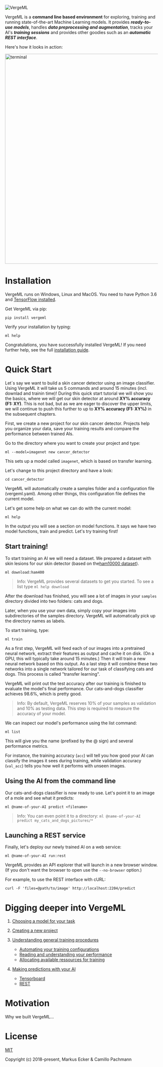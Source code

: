 ![VergeML](Images/Header.png "VergeML")


VergeML is a **command line based environment** for exploring, training and running state-of-the-art Machine Learning models. It provides ***ready-to-use models***, handles ***data preprocessing and augmentation***, tracks your AI's ***training sessions*** and provides other goodies such as an ***automatic REST interface***.

Here's how it looks in action:

<img src="Images\term.png" alt="terminal" width="691px"/>


Installation
============

VergeML runs on Windows, Linux and MacOS. You need to have Python 3.6 and [TensorFlow installed](Installation/Installation.md). 

Get VergeML via pip: 

    pip install vergeml

Verify your installation by typing:

    ml help

Congratulations, you have successfully installed VergeML! If you need further help, see the full [installation guide](Installation/Installation.md).

Quick Start
===========

Let´s say we want to build a skin cancer detector using an image classifier. Using VergeML it will take us 5 commands and around 15 minutes (incl. downlad and trainin time)! During this quick start tutorial we will show you the basics, where we will get our skin detector at around **XY% accuracy (F1: XY)**. This is not bad, but as we are eager to discover the upper limits, we will continue to push this further to up to **XY% accuracy (F1: XY%)** in the subsequent chapters.

First, we create a new project for our skin cancer detector. Projects help you organize your data, save your training results and compare the performance between trained AIs. 

Go to the directory where you want to create your project and type: 

    ml --model=imagenet new cancer_detector

This sets up a model called ```imagenet```, which is based on transfer learning. 

Let's change to this project directory and have a look: 

    cd cancer_detector

VergeML will automatically create a samples folder and a configuration file (vergeml.yaml). Among other things, this configuration file defines the current model.
 
Let's get some help on what we can do with the current model:

    ml help

In the output you will see a section on model functions. It says we have two model functions, train and predict. Let's try training first!

Start training!
-----------

To start training an AI we will need a dataset. We prepared a dataset with skin lesions for our skin detector (based on the[ham10000 dataset](Installation/Installation.md)).

    ml download:ham400

> Info: VergeML provides several datasets to get you started. To see a list type ```ml help download```

After the download has finished, you will see a lot of images in your ```samples``` directory divided into two folders: cats and dogs. 

Later, when you use your own data, simply copy your images into subdirectories of the samples directory. VergeML will automatically pick up the directory names as labels. 

To start training, type:

    ml train

As a first step, VergeML will feed each of our images into a pretrained neural network, extract their features as output and cache it on disk. (On a GPU, this will typically take around 15 minutes.) Then it will train a new neural network based on this output. As a last step it will combine these two networks into a single network tailored for our task of classifying cats and dogs. This process is called "transfer learning".

VergeML will print out the test accuracy after our training is finished to evaluate the model's final performance. Our cats-and-dogs classifier achieves 98.6%, which is pretty good.

> Info: By default, VergeML reserves 10% of your samples as validation and 10% as testing data. This step is required to measure the accuracy of your model. 

We can inspect our model's performance using the list command:

    ml list

This will give you the name (prefixed by the @ sign) and several performance metrics.

For instance, the training accuracy (```acc```) will tell you how good your AI can classify the images it sees during training, while validation accuracy (```val_acc```) tells you how well it performs with unseen images.

Using the AI from the command line
-----------

Our cats-and-dogs classifier is now ready to use. Let's point it to an image of a mole and see what it predicts: 

    ml @name-of-your-AI predict <filename>

> Info: You can even point it to a directory: ```ml @name-of-your-AI predict my_cats_and_dogs_pictures/*```

Launching a REST service
-----------
Finally, let's deploy our newly trained AI on a web service:

    ml @name-of-your-AI run:rest 

VergeML provides an API explorer that will launch in a new browser window. (If you don't want the browser to open use the ```--no-browser``` option.)

For example, to use the REST interface with cURL: 

    curl -F 'files=@path/to/image' http://localhost:2204/predict 

Digging deeper into VergeML
============

1. [Choosing a model for your task](/Models/Models.md)
2. [Creating a new project](/Projects/Projects.md)
5. [Understanding general training procedures](/Training/General_training.md)
    * [Automating your training configurations](/Projects/Configuration.md)
    * [Reading and understanding your performance](/Training/Performance_metrics.md)
    * [Allocating available ressources for training](/Training/Resource_management.md)
5. [Making predictions with your AI](/Trainging/Get_Started.md)

    * [Tensorboard](/Tools/Tensorboard.md)
    * [REST](/Tools/Jupyter.md)



Motivation
============

Why we built VergeML...

License
============
[MIT](/LICENSE.md) 

Copyright (c) 2018-present, Markus Ecker & Camillo Pachmann 